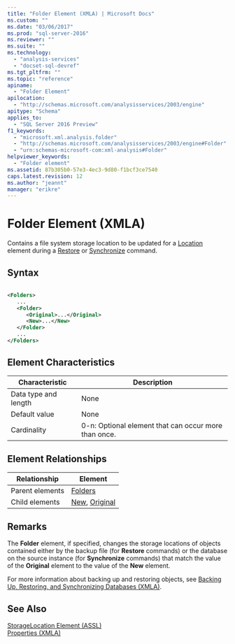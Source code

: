 ```yaml
---
title: "Folder Element (XMLA) | Microsoft Docs"
ms.custom: ""
ms.date: "03/06/2017"
ms.prod: "sql-server-2016"
ms.reviewer: ""
ms.suite: ""
ms.technology: 
  - "analysis-services"
  - "docset-sql-devref"
ms.tgt_pltfrm: ""
ms.topic: "reference"
apiname: 
  - "Folder Element"
apilocation: 
  - "http://schemas.microsoft.com/analysisservices/2003/engine"
apitype: "Schema"
applies_to: 
  - "SQL Server 2016 Preview"
f1_keywords: 
  - "microsoft.xml.analysis.folder"
  - "http://schemas.microsoft.com/analysisservices/2003/engine#Folder"
  - "urn:schemas-microsoft-com:xml-analysis#Folder"
helpviewer_keywords: 
  - "Folder element"
ms.assetid: 87b305b0-57e3-4ec3-9d80-f1bcf3ce7540
caps.latest.revision: 12
ms.author: "jeannt"
manager: "erikre"
---
```

# Folder Element (XMLA)
  Contains a file system storage location to be updated for a [Location](../../../analysis-services/xmla/xml-elements-properties/location-element-xmla.md) element during a [Restore](../../../analysis-services/xmla/xml-elements-commands/restore-element-xmla.md) or [Synchronize](../../../analysis-services/xmla/xml-elements-commands/synchronize-element-xmla.md) command.  
  
## Syntax  
  
```xml  
  
<Folders>  
   ...  
   <Folder>  
      <Original>...</Original>  
      <New>...</New>  
   </Folder>  
   ...  
</Folders>  
```  
  
## Element Characteristics  
  
|Characteristic|Description|  
|--------------------|-----------------|  
|Data type and length|None|  
|Default value|None|  
|Cardinality|0-n: Optional element that can occur more than once.|  
  
## Element Relationships  
  
|Relationship|Element|  
|------------------|-------------|  
|Parent elements|[Folders](../../../analysis-services/xmla/xml-elements-properties/folders-element-xmla.md)|  
|Child elements|[New](../../../analysis-services/xmla/xml-elements-properties/new-element-xmla.md), [Original](../../../analysis-services/xmla/xml-elements-properties/original-element-xmla.md)|  
  
## Remarks  
 The **Folder** element, if specified, changes the storage locations of objects contained either by the backup file (for **Restore** commands) or the database on the source instance (for **Synchronize** commands) that match the value of the **Original** element to the value of the **New** element.  
  
 For more information about backing up and restoring objects, see [Backing Up, Restoring, and Synchronizing Databases &#40;XMLA&#41;](../../../analysis-services/multidimensional-models-scripting-language-assl-xmla/backing-up-restoring-and-synchronizing-databases-xmla.md).  
  
## See Also  
 [StorageLocation Element &#40;ASSL&#41;](../../../analysis-services/scripting/properties/storagelocation-element-assl.md)   
 [Properties &#40;XMLA&#41;](../Topic/Properties%20\(XMLA\).md)  
  
  
